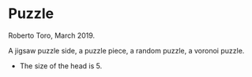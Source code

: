 # Puzzle

Roberto Toro, March 2019.

A jigsaw puzzle side, a puzzle piece, a random puzzle, a voronoi puzzle.

* The size of the head is 5.
